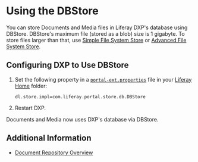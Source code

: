 # Using the DBStore

You can store Documents and Media files in Liferay DXP's database using DBStore. DBStore's maximum file (stored as a blob) size is 1 gigabyte. To store files larger than that, use [Simple File System Store](./using-the-file-system-store.md) or [Advanced File System Store](./using-the-advanced-file-system-store.md).

## Configuring DXP to Use DBStore

1. Set the following property in a [`portal-ext.properties`](https://help.liferay.com/hc/articles/360028712292-Portal-Properties) file in your [Liferay Home](../../reference/01-liferay-home.md) folder:

    ```properties
    dl.store.impl=com.liferay.portal.store.db.DBStore
    ```

1. Restart DXP.

Documents and Media now uses DXP's database via DBStore.

## Additional Information

* [Document Repository Overview](./document-repository-overview.md)

